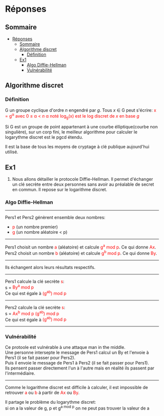 # Réponses

## Sommaire
- [Réponses](#réponses)
  - [Sommaire](#sommaire)
  - [Algorithme discret](#algorithme-discret)
    - [Définition](#définition)
  - [Ex1](#ex1)
    - [Algo Diffie-Hellman](#algo-diffie-hellman)
    - [Vulnérabilité](#vulnérabilité)

## Algorithme discret
### Définition
G un groupe cyclique d'ordre *n* engendré par *g*. Tous *x* ∈ G peut s'écrire:
    <span style="color: red"> x = g<sup>α</sup>
    avec 0 ≤ α < *n*
    <span style="color: red">α</span> noté <span style="color: red"> log<sub>g</sub>(x)</span> est le log discret de *x* en base *g*

Si G est un groupe de point appartenant à une courbe élliptique(courbe non singulière), sur un corp fini, le meilleur algorithme pour calculer le logarythme discret 
est le pgcd étendu.

Il est la base de tous les moyens de cryptage à clé publique aujourd'hui utilisé. 

## Ex1
1) Nous allons détailler le protocole Diffie-Hellman. 
Il permet d'échanger un clé secrète entre deux personnes sans avoir au préalable de secret en commun.
Il repose sur le logarithme discret.  
### Algo Diffie-Hellman
----

Pers1 et Pers2 génèrent ensemble deux nombres:  
- <span style="color: red">p</span> (un nombre premier)  
- <span style="color: red">g</span> (un nombre aléatoire < p)  

-----

Pers1 choisit un nombre <span style="color: red">a</span> (aléatoire) et calcule <span style="color: red">g<sup>a</sup> mod p</span>. Ce qui donne <span style="color: red">Ax</span>.  
Pers2 choisit un nombre <span style="color: red">b</span> (aléatoire) et calcule <span style="color: red">g<sup>b</sup> mod p</span>. Ce qui donne <span style="color: red">By</span>.

-----

Ils échangent alors leurs résultats respectifs.

-----

Pers1 calcule la clé secrète <span style="color: red">s</span>:   
    s = <span style="color: red">By<sup>a</sup> mod p</span>  
Ce qui est égale à <span style="color: red">(g<sup>a</sup><sup>b</sup>) mod p</span>  

------

Pers2 calcule la clé secrète <span style="color: red">s</span>:  
    s = <span style="color: red">Ax<sup>b</sup> mod p</span> 
<span style="color: red">(g<sup>a</sup><sup>b</sup>) mod p</span>  
Ce qui est égale à <span style="color: red">(g<sup>a</sup><sup>b</sup>) mod p</span>

-----
### Vulnérabilité
Ce protoole est vulnérable à une attaque man in the middle.  
    Une personne intersepte le message de Pers1 calcul un By et l'envoie à Pers1 (il se fait passer pour Pers2).  
    Puis il envoie  le message de Pers1 à Pers2 (il se fait passer pour Pers1).   
    Ils pensent passer directement l'un à l'autre mais en réalité ils passent par l'intermédiaire.   

-----
Comme le logarithme discret est difficile à calculer, il est impossible de retrouver <span style="color: red">a</span> ou <span style="color: red">b</span> à partir de <span style="color: red">Ax</span> ou <span style="color: red">By</span>.

Il partage le problème du logarythme discret:   
si on a la valeur de g, p et g<sup>a mod p</sup> on ne peut pas trouver la valeur de a


    